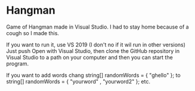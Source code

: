 # Hangman

Game of Hangman made in Visual Studio. I had to stay home because of a cough so I made this.

If you want to run it, use VS 2019 (I don't no if it wil run in other versions)
Just push Open with Visual Studio, then clone the GitHub repository in Visual Studio to a path on your computer and then you can start the program.

If you want to add words chang string[] randomWords = { "ghello" }; to string[] randomWords = { "yourword" , "yourword2" }; etc.
